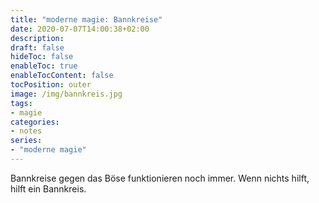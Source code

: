 ```yaml
---
title: "moderne magie: Bannkreise"
date: 2020-07-07T14:00:38+02:00
description:
draft: false
hideToc: false
enableToc: true
enableTocContent: false
tocPosition: outer
image: /img/bannkreis.jpg
tags:
- magie
categories:
- notes
series:
- "moderne magie"
---
```

Bannkreise gegen das Böse funktionieren noch immer. Wenn nichts hilft, hilft ein Bannkreis.
